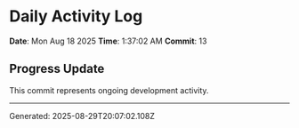 # Daily Activity Log

**Date**: Mon Aug 18 2025
**Time**: 1:37:02 AM
**Commit**: 13

## Progress Update

This commit represents ongoing development activity.

---
Generated: 2025-08-29T20:07:02.108Z
